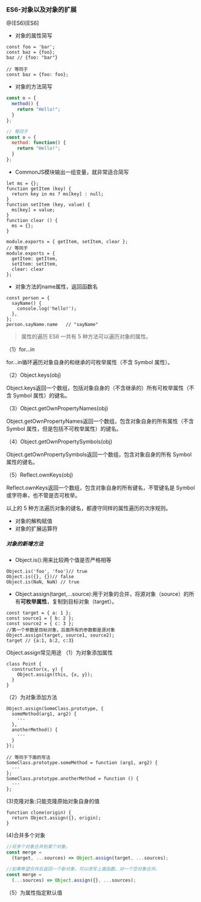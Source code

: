 ### ES6-对象以及对象的扩展

@(ES6)[ES6]

- 对象的属性简写

```
const foo = 'bar';
const baz = {foo};
baz // {foo: "bar"}

// 等同于
const baz = {foo: foo};
```
- 对象的方法简写

```javascript
const o = {
  method() {
    return "Hello!";
  }
};

// 等同于
const o = {
  method: function() {
    return "Hello!";
  }
};
```
- CommonJS模块输出一组变量，就非常适合简写
```
let ms = {};
function getItem (key) {
  return key in ms ? ms[key] : null;
}
function setItem (key, value) {
  ms[key] = value;
}
function clear () {
  ms = {};
}

module.exports = { getItem, setItem, clear };
// 等同于
module.exports = {
  getItem: getItem,
  setItem: setItem,
  clear: clear
};
```
- 对象方法的name属性，返回函数名
```
const person = {
  sayName() {
    console.log('hello!');
  },
};
person.sayName.name   // "sayName"
```
> 属性的遍历
ES6 一共有 5 种方法可以遍历对象的属性。

（1）for...in

for...in循环遍历对象自身的和继承的可枚举属性（不含 Symbol 属性）。

（2）Object.keys(obj)

Object.keys返回一个数组，包括对象自身的（不含继承的）所有可枚举属性（不含 Symbol 属性）的键名。

（3）Object.getOwnPropertyNames(obj)

Object.getOwnPropertyNames返回一个数组，包含对象自身的所有属性（不含 Symbol 属性，但是包括不可枚举属性）的键名。

（4）Object.getOwnPropertySymbols(obj)

Object.getOwnPropertySymbols返回一个数组，包含对象自身的所有 Symbol 属性的键名。

（5）Reflect.ownKeys(obj)

Reflect.ownKeys返回一个数组，包含对象自身的所有键名，不管键名是 Symbol 或字符串，也不管是否可枚举。

以上的 5 种方法遍历对象的键名，都遵守同样的属性遍历的次序规则。
- 对象的解构赋值
- 对象的扩展运算符

##### 对象的新增方法
- Object.is():用来比较两个值是否严格相等
```
Object.is('foo', 'foo')// true
Object.is({}, {})// false
Object.is(NaN, NaN) // true
```
- Object.assign(target,...source):用于对象的合并，将源对象（source）的所有**可枚举属性**，复制到目标对象（target）。
```
const target = { a: 1 };
const source1 = { b: 2 };
const source2 = { c: 3 };
//第一个参数是目标对象，后面所有的参数都是源对象
Object.assign(target, source1, source2);
target // {a:1, b:2, c:3}
```
Object.assign常见用途
（1）为对象添加属性
```
class Point {
  constructor(x, y) {
    Object.assign(this, {x, y});
  }
}
```
（2）为对象添加方法
```
Object.assign(SomeClass.prototype, {
  someMethod(arg1, arg2) {
    ···
  },
  anotherMethod() {
    ···
  }
});

// 等同于下面的写法
SomeClass.prototype.someMethod = function (arg1, arg2) {
  ···
};
SomeClass.prototype.anotherMethod = function () {
  ···
};
```
(3)克隆对象:只能克隆原始对象自身的值
```
function clone(origin) {
  return Object.assign({}, origin);
}
```
(4)合并多个对象
```javascript
//将多个对象合并到某个对象。
const merge =
  (target, ...sources) => Object.assign(target, ...sources);
  
//如果希望合并后返回一个新对象，可以改写上面函数，对一个空对象合并。
const merge =
  (...sources) => Object.assign({}, ...sources);
```
（5）为属性指定默认值
